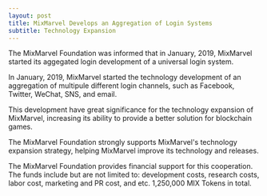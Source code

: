 ```yaml
---
layout: post
title: MixMarvel Develops an Aggregation of Login Systems
subtitle: Technology Expansion
---
```


The MixMarvel Foundation was informed that in January, 2019, MixMarvel started its aggegated login development of a universal login system. 

In January, 2019, MixMarvel started the technology development of an aggregation of multipule different login channels, such as Facebook, Twitter, WeChat, SNS, and email. 

This development have great significance for the technology expansion of MixMarvel, increasing its ability to provide a better solution for blockchain games. 

The MixMarvel Foundation strongly supports MixMarvel's technology expansion strategy, helping MixMarvel improve its technology and releases. 

The MixMarvel Foundation provides financial support for this cooperation. The funds include but are not limited to: development costs, research costs, labor cost, marketing and PR cost, and etc. 1,250,000 MIX Tokens in total. 
